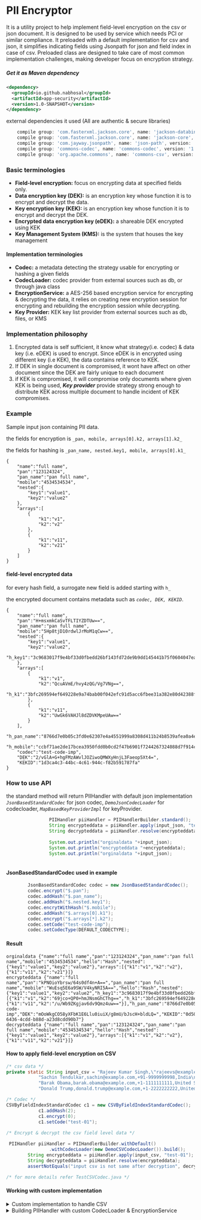 # PII Encryptor 

It is a utility project to help implement field-level encryption on the csv or json document. It is designed to be used by service which needs PCI or similar compliance. It preloaded with a default implementation for csv and json, it simplifies indicating fields using Jsonpath for json and field index in case of csv. 
Preloaded class are designed to take care of most common implementation challenges, making developer focus on encryption strategy.  

##### Get it as Maven dependency
```xml
<dependency>
  <groupId>io.github.nabhosal</groupId>
  <artifactId>app-security</artifactId>
  <version>1.0-SNAPSHOT</version>
</dependency>
```
external dependencies it used (All are authentic & secure libraries)
```groovy
    compile group: 'com.fasterxml.jackson.core', name: 'jackson-databind', version: '2.9.9'
    compile group: 'com.fasterxml.jackson.core', name: 'jackson-core', version: '2.9.9'
    compile group: 'com.jayway.jsonpath', name: 'json-path', version: '2.4.0'
    compile group: 'commons-codec', name: 'commons-codec', version: '1.13'
    compile group: 'org.apache.commons', name: 'commons-csv', version: '1.7'
```

### Basic terminologies
 
* **Field-level encryption:** focus on encrypting data at specified fields only.
* **Data encryption key (DEK):** is an encryption key whose function it is to encrypt and decrypt the data.
* **Key encryption key (KEK):** is an encryption key whose function it is to encrypt and decrypt the DEK.
* **Encrypted data encryption key (eDEK):** a shareable DEK encrypted using KEK
* **Key Management System (KMS):** is the system that houses the key management
#### Implementation terminologies
* **Codec:** a metadata detecting the strategy usable for encrypting or hashing a given fields
* **CodecLoader:** codec provider from external sources such as db, or through java class
* **EncryptionService:** a AES-256 based encryption service for encrypting & decrypting the data, 
it relies on creating new encryption session for encrypting and rebuilding the encryption session while decrypting.
* **Key Provider:** KEK key list provider from external sources such as db, files, or KMS

### Implementation philosophy
1. Encrypted data is self sufficient, it know what strategy(i.e. codec) & data key (i.e. eDEK) is used to encrypt. 
Since eDEK is in encrypted using different key (i.e KEK), the data contains reference to KEK.
2. If DEK in single document is compromised, it wont have affect on other document since the DEK are fairly unique to each document
3. if KEK is compromised, it will compromise only documents where given KEK is being used, **_Key provider_** provide strategy strong 
enough to distribute KEK across multiple document to handle incident of KEK compromises.

### Example
Sample input json containing PII data. 

the fields for encryption is `_pan, mobile, arrays[0].k2, arrays[1].k2_`

the fields for hashing is `_pan_name, nested.key1, mobile, arrays[0].k1_`
```json5
{
    "name":"full name",
    "pan":"123124324",
    "pan_name":"pan full name",
    "mobile":"4534534534",
    "nested":{
        "key1":"value1",
        "key2":"value2"
    },
    "arrays":[
        {
            "k1":"v1",
            "k2":"v2"
        },
        {
            "k1":"v11",
            "k2":"v21"
        }
    ]
}
```
#### field-level encrypted data

for every hash field, a surrogate new field is added starting with `h_` 

the encrypted document contains metadata such as _`codec, DEK, KEKID`_. 

```json5
{
    "name":"full name",
    "pan":"H+msxmkCaSvTFLTIYZDTUw==",
    "pan_name":"pan full name",
    "mobile":"5Hp8tjD10rdwlJrMoM1qCw==",
    "nested":{
        "key1":"value1",
        "key2":"value2",
        "h_key1":"3c9683017f9e4bf33d0fbedd26bf143fd72de9b9dd145441b75f0604047ea28e"
    },
    "arrays":[
        {
            "k1":"v1",
            "k2":"QcuAVmE/hvy4zQG/Vg7VNg==",
            "h_k1":"3bfc269594ef649228e9a74bab00f042efc91d5acc6fbee31a382e80d42388fe"
        },
        {
            "k1":"v11",
            "k2":"UwGk6VAHJl8dZDVKMpeUAw=="
        }
    ],
    "h_pan_name":"8766d7e0b05c3fd0e62307e4a4551999a8308d411b24b8539afea0a4e42ab006",
    "h_mobile":"ccbf71ae2de17bcea3950fdd0b0cd2f47b6901f7244267324088d7f914c068c5",
    "codec":"test-code-imp",
    "DEK":"2/vGlA+G+hgFMzAWvlJOZiwoQMWXyHnjL3Faeop5Xt4=",
    "KEKID":"1d3ca4c3-44bc-4c61-944c-f82b591787fa"
}
```

### How to use API
the standard method will return PIIHandler with default json implementation  _`JsonBasedStandardCodec`_ for json codec, _`DemoJsonCodecLoader`_ for codecloader, _`MapBasedKeyProviderImpl`_ for keyProvider.
```java
                PIIHandler piiHandler = PIIHandlerBuilder.standard();
                String encrypteddata = piiHandler.apply(input_json, "test-code-imp");
                String decrypteddata = piiHandler.resolve(encrypteddata);
        
                System.out.println("orginaldata "+input_json);
                System.out.println("encrypteddata "+encrypteddata);
                System.out.println("orginaldata "+input_json);
            
```
#### JsonBasedStandardCodec used in example
```java
        JsonBasedStandardCodec codec = new JsonBasedStandardCodec();
        codec.encrypt("$.pan");
        codec.addHash("$.pan_name");
        codec.addHash("$.nested.key1");
        codec.encrytWithHash("$.mobile");
        codec.addHash("$.arrays[0].k1");
        codec.encrypt("$.arrays[*].k2");
        codec.setCode("test-code-imp");
        codec.setCodecType(DEFAULT_CODECTYPE);
```
#### Result
```commandline
orginaldata {"name":"full name","pan":"123124324","pan_name":"pan full name","mobile":"4534534534","hello":"Hash","nested":{"key1":"value1","key2":"value2"},"arrays":[{"k1":"v1","k2":"v2"},{"k1":"v11","k2":"v21"}]}
encrypteddata {"name":"full name","pan":"kPNOioYbrsw/64s0df4n+A==","pan_name":"pan full name","mobile":"WuEsq5E6a9SW/V4kyNRI5A==","hello":"Hash","nested":{"key1":"value1","key2":"value2","h_key1":"3c9683017f9e4bf33d0fbedd26bf143fd72de9b9dd145441b75f0604047ea28e"},"arrays":[{"k1":"v1","k2":"69jco+QP0+hmJNsmGhCThg==","h_k1":"3bfc269594ef649228e9a74bab00f042efc91d5acc6fbee31a382e80d42388fe"},{"k1":"v11","k2":"/u/Wb9ZKgjav6dv9Qmz4uw=="}],"h_pan_name":"8766d7e0b05c3fd0e62307e4a4551999a8308d411b24b8539afea0a4e42ab006","h_mobile":"ccbf71ae2de17bcea3950fdd0b0cd2f47b6901f7244267324088d7f914c068c5","codec":"test-code-imp","DEK":"mOoWkgCO58yXFbK1E6Llu0iuiX/g8mU/bJscH+bldLQ=","KEKID":"0d50f9aa-6436-4cdd-b88d-a23d8cdd90b7"}
decrypteddata {"name":"full name","pan":"123124324","pan_name":"pan full name","mobile":"4534534534","hello":"Hash","nested":{"key1":"value1","key2":"value2"},"arrays":[{"k1":"v1","k2":"v2"},{"k1":"v11","k2":"v21"}]}

```

#### How to apply field-level encryption on CSV
```java
/* csv data */
private static String input_csv = "Rajeev Kumar Singh,\"rajeevs@example.com\",+91-9999999999,India\n" +
            "Sachin Tendulkar,sachin@example.com,+91-9999999998,India\n" +
            "Barak Obama,barak.obama@example.com,+1-1111111111,United States\n" +
            "Donald Trump,donald.trump@example.com,+1-2222222222,United States";

/* Codec */
CSVByFieldIndexStandardCodec c1 = new CSVByFieldIndexStandardCodec();
            c1.addHash(2);
            c1.encrypt(0);
            c1.setCode("test-01");
            
/* Encrypt & decrypt the csv field level data */

 PIIHandler piiHandler = PIIHandlerBuilder.withDefault()
                .withCodecLoader(new DemoCSVCodecLoader()).build();
        String encrypteddata = piiHandler.apply(input_csv, "test-01");
        String decrypteddata = piiHandler.resolve(encrypteddata);
        assertNotEquals("input csv is not same after decryption", decrypteddata, input_csv);

/* for more details refer TestCSVCodec.java */
```

#### Working with custom implementation

<details><summary>Custom implementation to handle CSV </summary>
<p>

```java
package io.github.nabhosal.pii.test;

import io.github.nabhosal.pii.PIIHandler;
import io.github.nabhosal.pii.PIIHandlerBuilder;
import io.github.nabhosal.pii.cipher.EncryptionService;
import io.github.nabhosal.pii.encoder.Codec;
import io.github.nabhosal.pii.encoder.CodecLoader;
import io.github.nabhosal.pii.encoder.impl.DemoCSVCodecLoader;
import org.apache.commons.codec.digest.DigestUtils;
import org.apache.commons.csv.CSVFormat;
import org.apache.commons.csv.CSVParser;
import org.apache.commons.csv.CSVPrinter;
import org.apache.commons.csv.CSVRecord;
import org.junit.Test;

import java.io.IOException;
import java.io.StringWriter;
import java.util.*;

import static org.junit.Assert.assertNotEquals;

public class TestCSVCodec {

    private static String input_csv = "Rajeev Kumar Singh,\"rajeevs@example.com\",+91-9999999999,India\n" +
            "Sachin Tendulkar,sachin@example.com,+91-9999999998,India\n" +
            "Barak Obama,barak.obama@example.com,+1-1111111111,United States\n" +
            "Donald Trump,donald.trump@example.com,+1-2222222222,United States";

    
    @Test
    public void testCustomCSVbyFieldImpl(){
        PIIHandler piiHandler = PIIHandlerBuilder.withDefault().withCodecLoader(new CSVByFieldIndexCodecLoader()).build();
        String encrypteddata = piiHandler.apply(input_csv, "test-01");
        String decrypteddata = piiHandler.resolve(encrypteddata);
        assertNotEquals("input csv is not same after decryption", decrypteddata, input_csv);
    }

    static class CSVByFieldIndexCodecLoader implements CodecLoader {

        private final HashMap<String, Codec> codecMap = new HashMap<>();

        public CSVByFieldIndexCodecLoader(){
            CSVByFieldIndexStandardCodec c1 = new CSVByFieldIndexStandardCodec();
            c1.addHash(2);
            c1.encrypt(0);
            c1.setCode("test-01");

            codecMap.put(c1.getCode(), c1);
        }


        @Override
        public Codec loadByCode(String code) {
            return codecMap.get(code);
        }

        @Override
        public String infer(String cipher) {

            CSVParser csvParser = null;
            String code = "";

            try {
                csvParser = CSVParser.parse(cipher, CSVFormat.DEFAULT.withSkipHeaderRecord());
                CSVRecord first = csvParser.getRecords().get(0);
                code = first.get(first.size() - 1);
            } catch (IOException e) {
                e.printStackTrace();
            }

            if ("".equalsIgnoreCase(code))
                return cipher;

            return code;
        }
    }

    static class CSVByFieldIndexStandardCodec implements Codec<Integer>{

        private String code;
        private String codecType;
        public static final String DEFAULT_CODECTYPE = "csv_byindex_01";
        private Set<Integer> efields;
        private Set<Integer> hfields;

        public CSVByFieldIndexStandardCodec(){
            efields = new LinkedHashSet<>();
            hfields = new LinkedHashSet<>();
        }

        @Override
        public String getCode() {
            return code;
        }

        @Override
        public String apply(String rawdata, EncryptionService encryptionService) {

            EncryptionService.EncryptionSession session = encryptionService.newSession();

            CSVParser csvParser = null;
            StringWriter csvInString = new StringWriter();
            CSVPrinter writer = null;

            try {
                csvParser = CSVParser.parse(rawdata, CSVFormat.DEFAULT.withSkipHeaderRecord());
                writer = new CSVPrinter(csvInString, CSVFormat.DEFAULT.withSkipHeaderRecord());
                for (CSVRecord csvRecord : csvParser) {
                    int totalFields = csvRecord.size();
                    List<String> list = new ArrayList<String>(totalFields + hfields.size() + 3);

                    for(String field : csvRecord)
                        list.add(field);

                    for(int fieldIndex : hfields)
                        list.add(DigestUtils.sha256Hex(list.get(fieldIndex)));

                    for(int fieldIndex : efields)
                        list.set(fieldIndex, encryptionService.encrypt(session, list.get(fieldIndex)));

                    list.add(session.geteDEK());
                    list.add(session.getKEKId());
                    list.add(DEFAULT_CODECTYPE);
                    list.add(getCode());

                    writer.printRecord(list);
                }

                writer.close(true);
                return csvInString.toString();
            } catch (IOException e) {
                e.printStackTrace();
            }

            return rawdata;
        }

        @Override
        public String resolve(String cipher, EncryptionService encryptionService) {

            EncryptionService.EncryptionSession session = null;

            CSVParser csvParser = null;
            StringWriter csvInString = new StringWriter();
            CSVPrinter writer = null;

            try {
                csvParser = CSVParser.parse(cipher, CSVFormat.DEFAULT.withSkipHeaderRecord());
                writer = new CSVPrinter(csvInString, CSVFormat.DEFAULT.withSkipHeaderRecord());

                CSVParser forInfer = CSVParser.parse(cipher, CSVFormat.DEFAULT.withSkipHeaderRecord());
                CSVRecord first = forInfer.getRecords().get(0);
                String eDEK = first.get(first.size() - 4);
                String KEKId = first.get(first.size() - 3);

                session = encryptionService.buildSession(eDEK, KEKId);

                for (CSVRecord csvRecord : csvParser) {

                    int totalFields = csvRecord.size() - hfields.size() - 3 - 1;

                    List<String> list = new ArrayList<String>(csvRecord.size());
                    for(int i = 0; i < totalFields ; i++){

                        if( efields.contains(i)){
                            list.add(encryptionService.decrypt(session, csvRecord.get(i)));
                        }else
                            list.add(csvRecord.get(i));
                    }

                    writer.printRecord(list);
                }

                writer.close(true);
                return csvInString.toString();
            } catch (IOException e) {
                e.printStackTrace();
            }

            return cipher;
        }

        @Override
        public Codec encrypt(Integer field) {
            efields.add(Integer.valueOf(field));
            return this;
        }

        @Override
        public Codec addHash(Integer field) {
            hfields.add(Integer.valueOf(field));
            return this;
        }

        @Override
        public Codec encrytWithHash(Integer field) {
            return encrypt(field).addHash(field);
        }

        @Override
        public Codec setCode(String code) {
            this.code = code;
            return this;
        }
    }

}
```
</p>
</details>

<details><summary>Building PIIHandler with custom CodecLoader & EncryptionService </summary>
<p>

```java
package io.github.nabhosal.pii.test;

import io.github.nabhosal.pii.PIIHandler;
import io.github.nabhosal.pii.cipher.KeyProvider;
import io.github.nabhosal.pii.cipher.impl.AESBasedEncryptionService;
import io.github.nabhosal.pii.cipher.EncryptionService;
import io.github.nabhosal.pii.cipher.impl.MapBasedKeyProviderImpl;
import io.github.nabhosal.pii.encoder.Codec;
import io.github.nabhosal.pii.encoder.CodecLoader;
import io.github.nabhosal.pii.encoder.impl.JsonBasedStandardCodec;
import io.github.nabhosal.pii.encoder.impl.DemoJsonCodecLoader;
import com.fasterxml.jackson.annotation.JsonAutoDetect;
import com.fasterxml.jackson.annotation.PropertyAccessor;
import com.fasterxml.jackson.core.JsonProcessingException;
import com.fasterxml.jackson.databind.DeserializationFeature;
import com.fasterxml.jackson.databind.ObjectMapper;
import io.github.nabhosal.pii.PIIHandlerBuilder;
import org.junit.Test;

import java.io.*;
import java.util.*;

import static io.github.nabhosal.pii.encoder.impl.JsonBasedStandardCodec.DEFAULT_CODECTYPE;
import static junit.framework.TestCase.assertFalse;
import static org.junit.Assert.assertNotEquals;
import static org.junit.Assert.assertTrue;

public class TestJsonCodec {

    private static String input_json = "{\"name\":\"full name\",\"pan\":\"123124324\",\"pan_name\":\"pan full name\",\"mobile\":\"4534534534\",\"hello\":\"Hash\",\"nested\":{\"key1\":\"value1\",\"key2\":\"value2\"},\"arrays\":[{\"k1\":\"v1\",\"k2\":\"v2\"},{\"k1\":\"v11\",\"k2\":\"v21\"}]}";

    @Test
    public void testPIIBuilderImpl(){

        PIIHandler piiHandler = PIIHandlerBuilder.withDefault()
                .withCodecLoader(new TestCodecLoader())
                .withEncryptionService(new TestEncryptionService())
                .build();

        String encrypteddata = piiHandler.apply(input_json, "test-codec");
        String decrypteddata = piiHandler.resolve(encrypteddata);

        assertFalse("decrypteddata should not be same as orginaldata due to hardcoded value encryptionService", input_json.equalsIgnoreCase(decrypteddata));

    }

    static class TestCodecLoader implements CodecLoader{

        @Override
        public Codec loadByCode(String code) {

            JsonBasedStandardCodec codec = new JsonBasedStandardCodec();
            codec.encrypt("$.pan");
            codec.setCode("test-codec");
            codec.setCodecType(DEFAULT_CODECTYPE);

            return codec;
        }

        @Override
        public String infer(String cipher) {
            String codecStr = "";
            try {
                codecStr = new ObjectMapper().readTree(cipher).get("codec").asText("");
            } catch (IOException e) {
                System.out.println("DemoJsonCodecLoader: codec field not found");
                return cipher;
            } catch (NullPointerException e){
                System.out.println("DemoJsonCodecLoader: codec field not found");
                return cipher;
            }

            if("".equalsIgnoreCase(codecStr)){
                return cipher;
            }
            return codecStr;
        }
    }

    static class TestEncryptionService implements EncryptionService {


        @Override
        public String encrypt(EncryptionSession session, String raw) {
            return "encrypt";
        }

        @Override
        public String decrypt(EncryptionSession session, String cipher) {
            return "raw";
        }

        @Override
        public KeyProvider getKeyProvider() {
            return new KeyProvider(){

                HashMap<String, String> map = new HashMap<>();

                @Override
                public String getKeyById(String id) {
                    map.put(id, id);
                    return map.get(id);
                }

                @Override
                public String getKeyForEncryption(Map<String, Object> params) {

                    return "";
                }
            };
        }

        @Override
        public EncryptionSession buildSession(String eDEK, String KEKId) {
            return new TestEncryptionSessionImpl();
        }

        @Override
        public EncryptionSession newSession() {
            return new TestEncryptionSessionImpl();
        }

        static class TestEncryptionSessionImpl implements EncryptionSession{

            public TestEncryptionSessionImpl(){

            }

            @Override
            public String getDEK() {
                return "dek";
            }

            @Override
            public String geteDEK() {
                return "edk";
            }

            @Override
            public String getKEKId() {
                return "123";
            }

        }

    }
}


```
</p>
</details>


